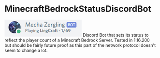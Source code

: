 # MinecraftBedrockStatusDiscordBot
![preview image](https://raw.githubusercontent.com/AntonBergaker/MinecraftBedrockStatusDiscordBot/master/images/preview.png)
Discord Bot that sets its status to reflect the player count of a Minecraft Bedrock Server. Tested in 1.16.200 but should be fairly future proof as this part of the network protocol doesn't seem to change a lot.
